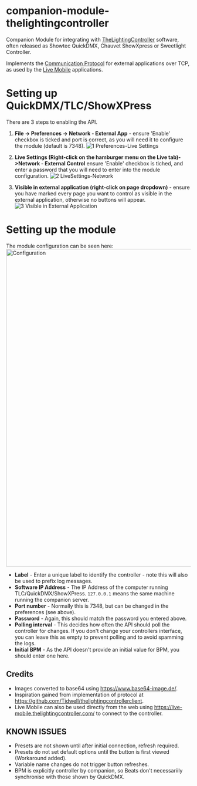 # companion-module-thelightingcontroller
Companion Module for integrating with [TheLightingController](http://thelightingcontroller.com) software, often released as Showtec QuickDMX, Chauvet ShowXpress or Sweetlight Controller.

Implements the [Communication Protocol](http://download.thelightingcontroller.com/software/External_Application/Protocol.pdf) for external applications over TCP, as used by the [Live Mobile](https://thelightingcontroller.com/viewtopic.php?f=85&t=4552) applications.

# Setting up QuickDMX/TLC/ShowXPress
There are 3 steps to enabling the API.

1. **File -> Preferences -> Network - External App** - ensure 'Enable' checkbox is ticked and port is correct, as you will need it to configure the module (default is 7348).
![1 Preferences-Live Settings](https://user-images.githubusercontent.com/1908506/97643113-be6c5f80-1a3e-11eb-884e-4153040cf750.png)

2. **Live Settings (Right-click on the hamburger menu on the Live tab)->Network - External Control** ensure 'Enable' checkbox is tiched, and enter a password that you will need to enter into the module configuration.
![2 LiveSettings-Network](https://user-images.githubusercontent.com/1908506/97643126-c4624080-1a3e-11eb-9d3e-9b1b95cdbb32.png)

3. **Visible in external application (right-click on page dropdown)** - ensure you have marked every page you want to control as visible in the external application, otherwise no buttons will appear.
![3 Visible in External Application](https://user-images.githubusercontent.com/1908506/97643234-0a1f0900-1a3f-11eb-86b5-3297fc2e42d6.png)

# Setting up the module
The module configuration can be seen here:
<img width="866" alt="Configuration" src="https://user-images.githubusercontent.com/1908506/97643756-78180000-1a40-11eb-9c76-ee63d463048b.png">

* **Label** - Enter a unique label to identify the controller - note this will also be used to prefix log messages.
* **Software IP Address** - The IP Address of the computer running TLC/QuickDMX/ShowXPress.  `127.0.0.1` means the same machine running the companion server.
* **Port number** - Normally this is 7348, but can be changed in the preferences (see above).
* **Password** - Again, this should match the password you entered above.
* **Polling interval** - This decides how often the API should poll the controller for changes.  If you don't change your controllers interface, you can leave this as empty to prevent polling and to avoid spamming the logs.
* **Initial BPM** - As the API doesn't provide an initial value for BPM, you should enter one here.

## Credits
- Images converted to base64 using https://www.base64-image.de/.
- Inspiration gained from implementation of protocol at https://github.com/Tidwell/thelightingcontrollerclient.
- Live Mobile can also be used directly from the web using https://live-mobile.thelightingcontroller.com/ to connect to the controller.

## KNOWN ISSUES
- Presets are not shown until after initial connection, refresh required.
- Presets do not set default options until the button is first viewed (Workaround added).
- Variable name changes do not trigger button refreshes.
- BPM is explicitly controller by companion, so Beats don't necessariily synchronise with those shown by QuickDMX.
